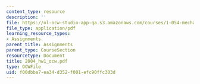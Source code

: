 ```yaml
---
content_type: resource
description: ''
file: https://ol-ocw-studio-app-qa.s3.amazonaws.com/courses/1-054-mechanics-and-design-of-concrete-structures-spring-2004/f00dbba7ea34d352f001efc90ffc303d_2004_hw1_ocw.pdf
file_type: application/pdf
learning_resource_types:
- Assignments
parent_title: Assignments
parent_type: CourseSection
resourcetype: Document
title: 2004_hw1_ocw.pdf
type: OCWFile
uid: f00dbba7-ea34-d352-f001-efc90ffc303d
---
```

